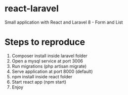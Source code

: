 # react-laravel
Small application with React and Laravel 8 - Form and List  

# Steps to reproduce
1) Composer install inside laravel folder  
2) Open a mysql service at port 3006  
3) Run migrations (php artisan migrate)  
4) Serve application at port 8000 (default)  
5) npm install inside react folder  
6) Start react app (npm start)  
7) Enjoy
